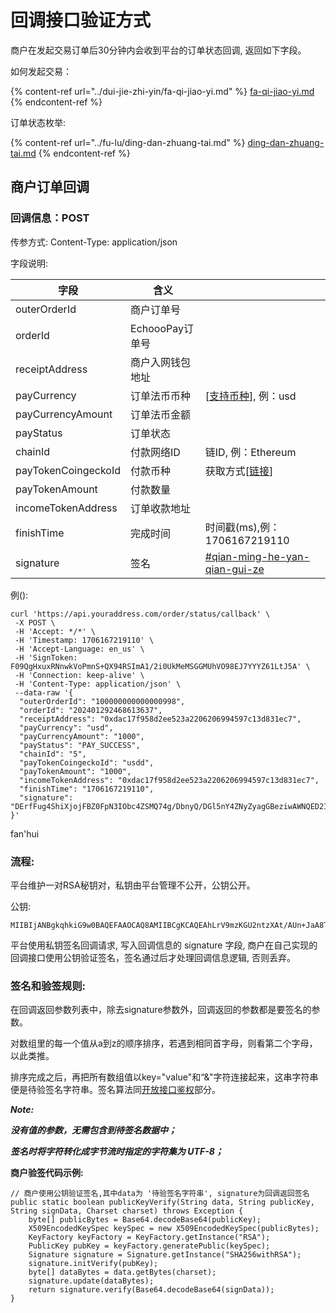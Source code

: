 # 回调接口验证方式

商户在发起交易订单后30分钟内会收到平台的订单状态回调, 返回如下字段。

如何发起交易：

{% content-ref url="../dui-jie-zhi-yin/fa-qi-jiao-yi.md" %}
[fa-qi-jiao-yi.md](../dui-jie-zhi-yin/fa-qi-jiao-yi.md)
{% endcontent-ref %}

订单状态枚举:

{% content-ref url="../fu-lu/ding-dan-zhuang-tai.md" %}
[ding-dan-zhuang-tai.md](../fu-lu/ding-dan-zhuang-tai.md)
{% endcontent-ref %}



## 商户订单回调

### 回调信息：POST&#x20;

传参方式: Content-Type: application/json

字段说明:&#x20;

| 字段                  | 含义           |                                                                                            |
| ------------------- | ------------ | ------------------------------------------------------------------------------------------ |
| outerOrderId        | 商户订单号        |                                                                                            |
| orderId             | EchoooPay订单号 |                                                                                            |
| receiptAddress      | 商户入网钱包地址     |                                                                                            |
| payCurrency         | 订单法币币种       | \[[支持币种](../fu-lu/inviting-members.md)], 例：usd                                             |
| payCurrencyAmount   | 订单法币金额       |                                                                                            |
| payStatus           | 订单状态         |                                                                                            |
| chainId             | 付款网络ID       | 链ID, 例：Ethereum                                                                            |
| payTokenCoingeckoId | 付款币种         | 获取方式\[[链接](https://www.coingecko.com/)]                                                    |
| payTokenAmount      | 付款数量         |                                                                                            |
| incomeTokenAddress  | 订单收款地址       |                                                                                            |
| finishTime          | 完成时间         | 时间戳(ms),例：1706167219110                                                                    |
| signature           | 签名           | [#qian-ming-he-yan-qian-gui-ze](seller-callback.md#qian-ming-he-yan-qian-gui-ze "mention") |

例():

```
curl 'https://api.youraddress.com/order/status/callback' \
 -X POST \ 
 -H 'Accept: */*' \ 
 -H 'Timestamp: 1706167219110' \ 
 -H 'Accept-Language: en_us' \ 
 -H 'SignToken: F09QgHxuxRNnwkVoPmnS+QX94RSImA1/2i0UkMeMSGGMUhVO98EJ7YYYZ61LtJ5A' \ 
 -H 'Connection: keep-alive' \ 
 -H 'Content-Type: application/json' \ 
 --data-raw '{
  "outerOrderId": "100000000000000998",
  "orderId": "202401292468613637",
  "receiptAddress": "0xdac17f958d2ee523a2206206994597c13d831ec7",
  "payCurrency": "usd",
  "payCurrencyAmount": "1000",
  "payStatus": "PAY_SUCCESS",
  "chainId": "5",
  "payTokenCoingeckoId": "usdd",
  "payTokenAmount": "1000",
  "incomeTokenAddress": "0xdac17f958d2ee523a2206206994597c13d831ec7",
  "finishTime": "1706167219110",
  "signature": "DErfFug4ShiXjojFBZ0FpN3IObc4ZSMQ74g/DbnyQ/DGl5nY4ZNyZyagGBeziwAWNQED2IO/ts1f8v7lbcrTIf77PFgQn4Vsc1NlgAtazbf7NGCYzDdr202exUi6l0f24lAh9AiPkYvldEgUObSAxVJV07VlPGTijmuOo5H4sj9x1H/EveLwpkFc7Nu/mBE06hOwvIvgze2BzoHralkGaX3PlVuz/u+dzNIeKqGuProndwWdZMVf2e+1j94g7OCg/FD6teTQvEvFT1pTk0rn5M3GYeUjXbDBOoYCvrGIXFBhdJw7I8QjPe6zS0/bO+TWm8nw7nFC0roePWallc1Omw=="
}'
```

fan'hui

### 流程:

平台维护一对RSA秘钥对，私钥由平台管理不公开，公钥公开。

公钥:

```
MIIBIjANBgkqhkiG9w0BAQEFAAOCAQ8AMIIBCgKCAQEAhLrV9mzKGU2ntzXAt/AUn+JaA8T6WAUtBiT+EQjRjEi6gYXlxOEsmkh2a0lmlaYdIewUmmsyHYvpD5pB1r6GmWUomIzOqB15sdVCmvydMwF3cKqYmrUH45R3ap/mqqP+3C+2Ed/FiMRMkfxvAMMCy3ow4xD/P72LLoWtQwq/ULx41Y3Ps3Ckf+8kFRsNigCm5nkgs6S+hOTc40j+GaoiLc4ORb9CivV3BcnQ2CVsp48VIH3DBRa1gGPAQ0dbB08IlGf6zzKNgzHiagx8u0G78x9DkG8kujCy5L+eWV2QcrRSEQM8MSDDnlqmjdRZw3vJ07RH+8rxwignccq68w2E0QIDAQAB
```

平台使用私钥签名回调请求, 写入回调信息的 signature 字段, 商户在自己实现的回调接口使用公钥验证签名，签名通过后才处理回调信息逻辑, 否则丢弃。

### 签名和验签规则:

在回调返回参数列表中，除去signature参数外，回调返回的参数都是要签名的参数。

对数组里的每一个值从a到z的顺序排序，若遇到相同首字母，则看第二个字母，以此类推。

排序完成之后，再把所有数组值以key="value"和“&"字符连接起来，这串字符串便是待验签名字符串。签名算法同[开放接口鉴权](kai-fang-api-jian-quan-fang-shi/)部分。

_**Note:**_

_**没有值的参数，无需包含到待签名数据中；**_

_**签名时将字符转化成字节流时指定的字符集为 UTF-8；**_

**商户验签代码示例:**

```
// 商户使用公钥验证签名,其中data为 '待验签名字符串', signature为回调返回签名
public static boolean publicKeyVerify(String data, String publicKey, String signData, Charset charset) throws Exception {
    byte[] publicBytes = Base64.decodeBase64(publicKey);
    X509EncodedKeySpec keySpec = new X509EncodedKeySpec(publicBytes);
    KeyFactory keyFactory = KeyFactory.getInstance("RSA");
    PublicKey pubKey = keyFactory.generatePublic(keySpec);
    Signature signature = Signature.getInstance("SHA256withRSA");
    signature.initVerify(pubKey);
    byte[] dataBytes = data.getBytes(charset);
    signature.update(dataBytes);
    return signature.verify(Base64.decodeBase64(signData));
}
```
